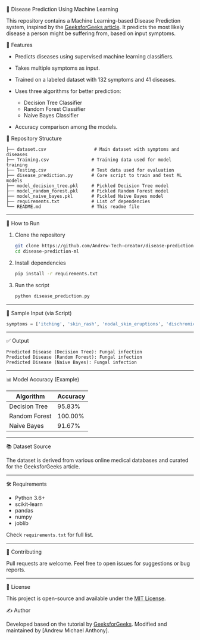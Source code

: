 🧠 Disease Prediction Using Machine Learning

This repository contains a Machine Learning-based Disease Prediction system, inspired by the [GeeksforGeeks article](https://www.geeksforgeeks.org/machine-learning/disease-prediction-using-machine-learning/). It predicts the most likely disease a person might be suffering from, based on input symptoms.

📌 Features

* Predicts diseases using supervised machine learning classifiers.
* Takes multiple symptoms as input.
* Trained on a labeled dataset with 132 symptoms and 41 diseases.
* Uses three algorithms for better prediction:

  * Decision Tree Classifier
  * Random Forest Classifier
  * Naive Bayes Classifier
* Accuracy comparison among the models.

 📂 Repository Structure

```
├── dataset.csv                  # Main dataset with symptoms and diseases
├── Training.csv                # Training data used for model training
├── Testing.csv                 # Test data used for evaluation
├── disease_prediction.py       # Core script to train and test ML models
├── model_decision_tree.pkl     # Pickled Decision Tree model
├── model_random_forest.pkl     # Pickled Random Forest model
├── model_naive_bayes.pkl       # Pickled Naive Bayes model
├── requirements.txt            # List of dependencies
└── README.md                   # This readme file
```

---

 🚀 How to Run

1. Clone the repository

   ```bash
   git clone https://github.com/Andrew-Tech-creator/disease-prediction-ml.git
   cd disease-prediction-ml
   ```

2. Install dependencies

   ```bash
   pip install -r requirements.txt
   ```

3. Run the script

   ```bash
   python disease_prediction.py
   ```

---

 🧪 Sample Input (via Script)

```python
symptoms = ['itching', 'skin_rash', 'nodal_skin_eruptions', 'dischromic _patches']
```

---

✅ Output

```
Predicted Disease (Decision Tree): Fungal infection
Predicted Disease (Random Forest): Fungal infection
Predicted Disease (Naive Bayes): Fungal infection
```

---

 📊 Model Accuracy (Example)

| Algorithm     | Accuracy |
| ------------- | -------- |
| Decision Tree | 95.83%   |
| Random Forest | 100.00%  |
| Naive Bayes   | 91.67%   |

---

 📚 Dataset Source

The dataset is derived from various online medical databases and curated for the GeeksforGeeks article.

---

 🛠 Requirements

* Python 3.6+
* scikit-learn
* pandas
* numpy
* joblib

Check `requirements.txt` for full list.

---

 🤝 Contributing

Pull requests are welcome. Feel free to open issues for suggestions or bug reports.

---

 📄 License

This project is open-source and available under the [MIT License](LICENSE).


✍️ Author

Developed based on the tutorial by [GeeksforGeeks](https://www.geeksforgeeks.org/machine-learning/disease-prediction-using-machine-learning/).
Modified and maintained by \[Andrew Michael Anthony].


